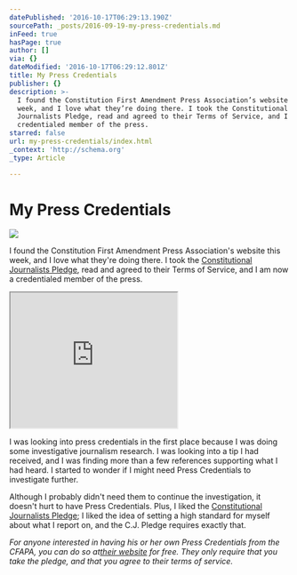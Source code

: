 ```yaml
---
datePublished: '2016-10-17T06:29:13.190Z'
sourcePath: _posts/2016-09-19-my-press-credentials.md
inFeed: true
hasPage: true
author: []
via: {}
dateModified: '2016-10-17T06:29:12.801Z'
title: My Press Credentials
publisher: {}
description: >-
  I found the Constitution First Amendment Press Association’s website this
  week, and I love what they’re doing there. I took the Constitutional
  Journalists Pledge, read and agreed to their Terms of Service, and I am now a
  credentialed member of the press.
starred: false
url: my-press-credentials/index.html
_context: 'http://schema.org'
_type: Article

---
```

# My Press Credentials
![](https://the-grid-user-content.s3-us-west-2.amazonaws.com/fdaaefb7-a3cf-48a0-b3ed-253b4d29b879.jpg)

I found the Constitution First Amendment Press Association's website this week, and I love what they're doing there. I took the [Constitutional Journalists Pledge][0], read and agreed to their Terms of Service, and I am now a credentialed member of the press.

<iframe src="https://the-grid.github.io/ed-userhtml/?g=eJxFkcFPwyAUxu_7K3oDDKPWwzR2Ndmi8TYvemp6QPrGWFqoQG2Wdf-70E69AO97P768D9ZOWNX5p0WS4H2vhVdGY0UdNVRSSzltyVmV6NUY2cBG8-bklXBvn0cQHlWFzVVpqyIu4_h3n5yjXRTZVzFv41hWhHW9O2BuZd-C9o5c6NRsiuxGw5A8cw-Y5LxwTFgIxUsDEcSG0GDYBl2Cv4pue3rncsdbCO3ytso54-6kRZGFk7OikHnLOm4DujM1MKUdWL-FvbGAY6zgeCF4ULo2A62NmGaiaH4PRNHB-849pukwDExO8Zf8Nz8Tpk3_q6MLvOSI5IvgKjlG8_yIJuhjs1zdZw9ZdrdaZlHgvTeRnEEHuo5qxyV8Kxgmj3V6_ZUfFKSJPA" height="244" style=""></iframe>

I was looking into press credentials in the first place because I was doing some investigative journalism research. I was looking into a tip I had received, and I was finding more than a few references supporting what I had heard. I started to wonder if I might need Press Credentials to investigate further.

Although I probably didn't need them to continue the investigation, it doesn't hurt to have Press Credentials. Plus, I liked the [Constitutional Journalists Pledge][1]; I liked the idea of setting a high standard for myself about what I report on, and the C.J. Pledge requires exactly that.

_For anyone interested in having his or her own Press Credentials from the CFAPA, you can do so at[their website][2] for free. They only require that you take the pledge, and that you agree to their terms of service._

[0]: http://cfapa.org/pledge/ "Constitutional Journalists Pledge"
[1]: http://cfapa.org/pledge/ "The Constitutional Journalists Pledge"
[2]: http://cfapa.org/ "The Constitutional First Amendment Press Association website"